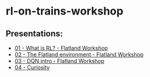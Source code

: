 # rl-on-trains-workshop

## Presentations:
* [01 - What is RL? - Flatland Workshop](https://docs.google.com/presentation/d/1CPUG6biO06g793xCud1i-QTO64gI6m9udvU_Pb3OfHg/edit#slide=id.g7d852a39c0_0_454)
* [02 - The Flatland environment - Flatland Workshop](https://docs.google.com/presentation/d/1Bq6j4bSlfktQ6KbMU0MvmPzNRapQM-jCVvOP_RSQgtE/edit#slide=id.gb42e0f489e_0_13)
* [03 - DQN intro - Flatland Workshop](https://docs.google.com/presentation/d/11aWCW0kl5U-44yHUt_8oU21KmHFHM-785qJVhZbvhkE/edit#slide=id.g7d863decb1_0_52)
* [04 - Curiosity](https://docs.google.com/presentation/d/1ukf4_qOML23j0ddhRjoBzylf_Qdkb1UsaTc43O3Pzmw/edit?ts=604f8341#slide=id.p)
